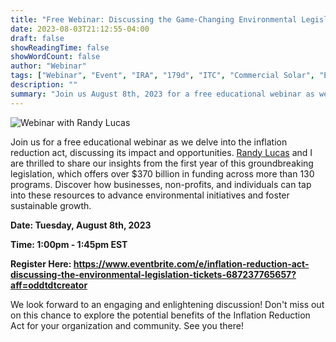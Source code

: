 ```yaml
---
title: "Free Webinar: Discussing the Game-Changing Environmental Legislation"
date: 2023-08-03T21:12:55-04:00
draft: false
showReadingTime: false
showWordCount: false
author: "Webinar"
tags: ["Webinar", "Event", "IRA", "179d", "ITC", "Commercial Solar", "Electric Vehicles"]
description: ""
summary: "Join us August 8th, 2023 for a free educational webinar as we delve into the inflation reduction act, discussing its impact and opportunities."
---
```


![Webinar with Randy Lucas](/img/ira-webinar-randy.webp)

Join us for a free educational webinar as we delve into the inflation reduction act, discussing its impact and opportunities. [Randy Lucas](https://www.lucastaxandenergy.com/about/) and I are thrilled to share our insights from the first year of this groundbreaking legislation, which offers over $370 billion in funding across more than 130 programs. Discover how businesses, non-profits, and individuals can tap into these resources to advance environmental initiatives and foster sustainable growth.

**Date: Tuesday, August 8th, 2023**

**Time: 1:00pm - 1:45pm EST**

**Register Here: https://www.eventbrite.com/e/inflation-reduction-act-discussing-the-environmental-legislation-tickets-687237765657?aff=oddtdtcreator**

We look forward to an engaging and enlightening discussion! Don't miss out on this chance to explore the potential benefits of the Inflation Reduction Act for your organization and community. See you there!
